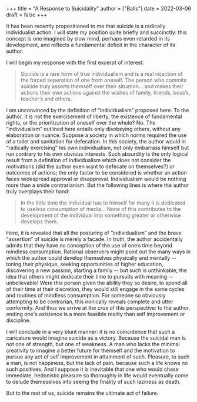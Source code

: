 +++
title = "A Response to Suicidality"
author = ["Balls"]
date = 2022-03-06
draft = false
+++

It has been recently propositioned to me that suicide is a radically individualist action. I will state
my position quite briefly and succinctly: this concept is one imagined by slow mind, perhaps
even retarded in its development, and reflects a fundamental deficit in the character of its
author.

I will begin my response with the first excerpt of interest:

> Suicide is a rare form of true individualism and is a real rejection of the forced seperation of
> one from oneself. The person who commits suicide truly asserts themself over their
> situation… and makes their actions their own actions against the wishes of family, friends,
> boss’s, teacher’s and others.

I am unconvinced by the definition of “individualism” proposed here. To the author, it is not the
exercisement of liberty, the existence of fundamental rights, or the prioritization of oneself over
the whole? No. The “individualism” outlined here entails only disobeying others, without any
elaboration or nuance. Suppose a society in which norms required the use of a toilet and
sanitation for defecation. In this society, the author would in “radically exercising” his
own individualism, not only embarrass himself but run contrary to his own obvious interests.
Such absurdity is the only logical result from a definition of individualism which does not
consider the motivations (did the author even want to defecate on themselves?) or outcomes of
actions; the only factor to be considered is whether an action faces widespread approval or
disapproval. Individualism would be nothing more than a snide contrarianism.
But the following lines is where the author truly overplays their hand:

> In the little time the individual has to himself for many it is dedicated to useless consumption
> of media… None of this contributes to the development of the individual into something
> greater or otherwise develops them.

Here, it is revealed that all the posturing of “individualism” and the brave “assertion” of suicide is
merely a facade. In truth, the author accidentally admits that they have no conception of the use
of one’s time beyond mindless consumption. Rational observers might point out the many ways
in which the author could develop themselves physically and mentally -- toning their physique,
seeking opportunities of higher education, discovering a new passion, starting a family -- but
such is unthinkable, the idea that others might dedicate their time to pursuits with meaning --
unbelievable! Were this person given the ability they so desire, to spend all of their time at their
discretion, they would still engage in the same cycles and routines of mindless consumption.
For someone so obviously attempting to be contrarian, this ironically reveals complete and utter conformity. And thus we arrive at the crux of this perspective: to the author, ending one's existence is a more feasible reality than self improvement or discipline.

I will conclude in a very blunt manner: it is no coincidence that such a caricature would imagine
suicide as a victory. Because the suicidal man is not one of strength, but one of weakness. A
man who lacks the minimal creativity to imagine a better future for themself and the motivation
to pursue any act of self improvement in attainment of such. Pleasure, to such a man, is not
happiness, but the lack of pain, because such a life knows no such positives. And I suppose it is
inevitable that one who would chase immediate, hedonistic pleasure so thoroughly in life would eventually come to delude themeselves into seeing the finality of such laziness as death.

But to the rest of us, suicide remains the ultimate act of failure.